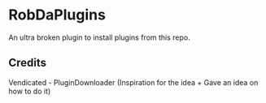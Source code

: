 # RobDaPlugins

An ultra broken plugin to install plugins from this repo.

## Credits

Vendicated - PluginDownloader (Inspiration for the idea + Gave an idea on how to do it)